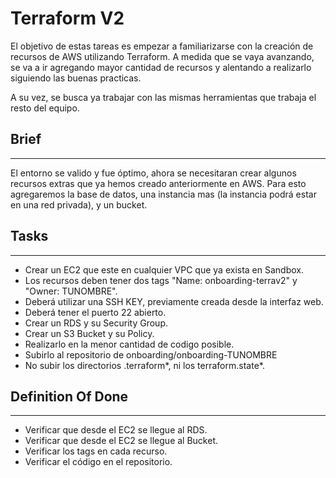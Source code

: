# Terraform V2

El objetivo de estas tareas es empezar a familiarizarse con la creación de recursos de AWS utilizando Terraform. A medida que se vaya avanzando, se va a ir agregando mayor cantidad de recursos y alentando a realizarlo siguiendo las buenas practicas. 

A su vez, se busca ya trabajar con las mismas herramientas que trabaja el resto del equipo.

## **Brief**

---

El entorno se valido y fue óptimo, ahora se necesitaran crear algunos recursos extras que ya hemos creado anteriormente en AWS. Para esto agregaremos la base de datos, una instancia mas (la instancia podrá estar en una red privada), y un bucket.

## **Tasks**

---

- Crear un EC2 que este en cualquier VPC que ya exista en Sandbox.
- Los recursos deben tener dos tags "Name: onboarding-terrav2" y "Owner: TUNOMBRE".
- Deberá utilizar una SSH KEY, previamente creada desde la interfaz web.
- Deberá tener el puerto 22 abierto.
- Crear un RDS y su Security Group.
- Crear un S3 Bucket y su Policy.
- Realizarlo en la menor cantidad de codigo posible.
- Subirlo al repositorio de onboarding/onboarding-TUNOMBRE
- No subir los directorios .terraform*, ni los terraform.state*.

## **Definition Of Done**

---

- Verificar que desde el EC2 se llegue al RDS.
- Verificar que desde el EC2 se llegue al Bucket.
- Verificar los tags en cada recurso.
- Verificar el código en el repositorio.
